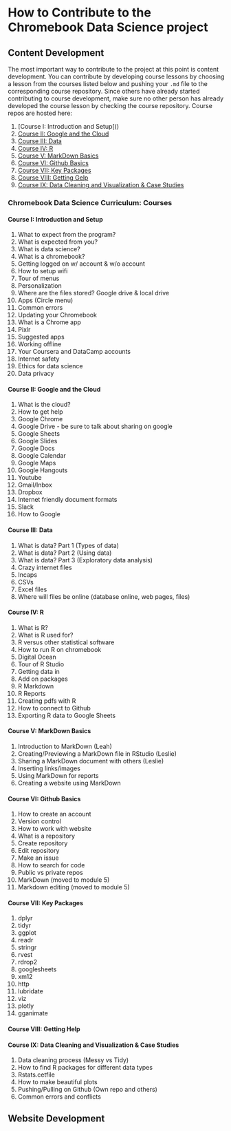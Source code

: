 # How to Contribute to the Chromebook Data Science project

## Content Development
The most important way to contribute to the project at this point is content development. You can contribute by developing course lessons by choosing a lesson from the courses listed below and pushing your `.md` file to the corresponding course repository. Since others have already started contributing to course development, make sure no other person has already developed the course lesson by checking the course repository. Course repos are hosted here:

1. [Course I: Introduction and Setup[()
2. [Course II: Google and the Cloud](https://github.com/jhudsl/cds_googlecloud)
3. [Course III: Data]()
4. [Course IV: R]()
5. [Course V: MarkDown Basics](https://github.com/jhudsl/cds_markdownbasics)
6. [Course VI: Github Basics](https://github.com/jhudsl/cds_githubbasics)
7. [Course VII: Key Packages]()
8. [Course VIII: Getting Gelp](https://github.com/jhudsl/cds_gettinghelp)
9. [Course IX: Data Cleaning and Visualization & Case Studies]()





### Chromebook Data Science Curriculum: Courses
#### Course I: Introduction and Setup
1. What to expect from the program?
2. What is expected from you?
3. What is data science?
4. What is a chromebook?
5. Getting logged on w/ account & w/o account
6. How to setup wifi
7. Tour of menus
8. Personalization
9. Where are the files stored? Google drive & local drive
10. Apps (Circle menu)
11. Common errors
12. Updating your Chromebook
13. What is a Chrome app
14. Pixlr
15. Suggested apps
16. Working offline
17. Your Coursera and DataCamp accounts
18. Internet safety
19. Ethics for data science
20. Data privacy

#### Course II: Google and the Cloud
1. What is the cloud?
2. How to get help
3. Google Chrome
4. Google Drive - be sure to talk about sharing on google
5. Google Sheets
6. Google Slides
7. Google Docs
8. Google Calendar
9. Google Maps
10. Google Hangouts
11. Youtube
12. Gmail/Inbox
13. Dropbox
14. Internet friendly document formats
15. Slack
16. How to Google

#### Course III: Data
1. What is data? Part 1 (Types of data)
2. What is data? Part 2 (Using data)
3. What is data? Part 3 (Exploratory data analysis)
4. Crazy internet files
5. Incaps
6. CSVs
7. Excel files
8. Where will files be online (database online, web pages, files)

#### Course IV: R
1. What is R?
2. What is R used for?
3. R versus other statistical software
4. How to run R on chromebook
5. Digital Ocean
6. Tour of R Studio
7. Getting data in
8. Add on packages
9. R Markdown
10. R Reports
11. Creating pdfs with R
12. How to connect to Github
13. Exporting R data to Google Sheets

#### Course V: MarkDown Basics
1. Introduction to MarkDown (Leah)
2. Creating/Previewing a MarkDown file in RStudio (Leslie)
3. Sharing a MarkDown document with others (Leslie)
4. Inserting links/images
5. Using MarkDown for reports
6. Creating a website using MarkDown


#### Course VI: Github Basics
1. How to create an account
2. Version control
3. How to work with website
4. What is a repository
5. Create repository
6. Edit repository
7. Make an issue
8. How to search for code
9. Public vs private repos
10. MarkDown (moved to module 5)
11. Markdown editing (moved to module 5)

#### Course VII: Key Packages
1. dplyr
2. tidyr
3. ggplot
4. readr
5. stringr
6. rvest
7. rdrop2
8. googlesheets
9. xm12
10. http
11. lubridate
12. viz
13. plotly
14. gganimate

#### Course VIII: Getting Help

#### Course IX: Data Cleaning and Visualization & Case Studies
1. Data cleaning process (Messy vs Tidy)
2. How to find R packages for different data types
3. Rstats.cetfile
4. How to make beautiful plots
5. Pushing/Pulling on Github (Own repo and others)
6. Common errors and conflicts





## Website Development





## 



